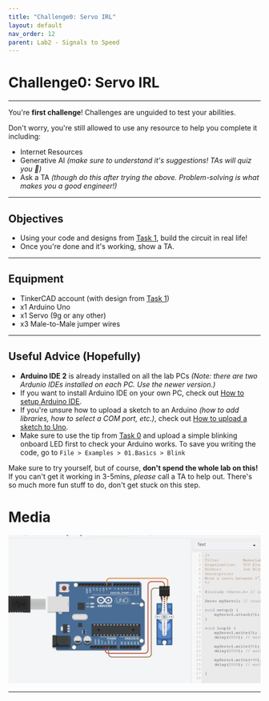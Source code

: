 ```yaml
---
title: "Challenge0: Servo IRL"
layout: default
nav_order: 12
parent: Lab2 - Signals to Speed
---
```


# Challenge0: Servo IRL

---

You're **first challenge**! Challenges are unguided to test your abilities.

Don't worry, you're still allowed to use any resource to help you complete it including:
- Internet Resources
- Generative AI *(make sure to understand it's suggestions! TAs will quiz you 👀)*
- Ask a TA *(though do this after trying the above. Problem-solving is what makes you a good engineer!)*

---

## Objectives
- Using your code and designs from [Task 1](Task1), build the circuit in real life!
- Once you're done and it's working, show a TA.

---

## Equipment
- TinkerCAD account (with design from [Task 1](Task1))
- x1 Arduino Uno 
- x1 Servo (9g or any other)
- x3 Male-to-Male jumper wires

---

## Useful Advice (Hopefully)
- **Arduino IDE 2** is already installed on all the lab PCs *(Note: there are two Ardunio IDEs installed on each PC. Use the newer version.)*
- If you want to install Arduino IDE on your own PC, check out [How to setup Arduino IDE](../Wiki/04_SettingUpArduinoIDE2).
- If you're unsure how to upload a sketch to an Arduino *(how to add libraries, how to select a COM port, etc.)*, check out [How to upload a sketch to Uno](../Wiki/05_UploadingSketchestoArduino).
- Make sure to use the tip from [Task 0](Task0) and upload a simple blinking onboard LED first to check your Arduino works. To save you writing the code, go to `File > Examples > 01.Basics > Blink`

Make sure to try yourself, but of course, **don't spend the whole lab on this!** If you can't get it working in 3-5mins, *please* call a TA to help out. There's so much more fun stuff to do, don't get stuck on this step.

# Media
![Schematic of TinkerCAD Task1](../assets/images/MakerLab2-Image3.png)


---

